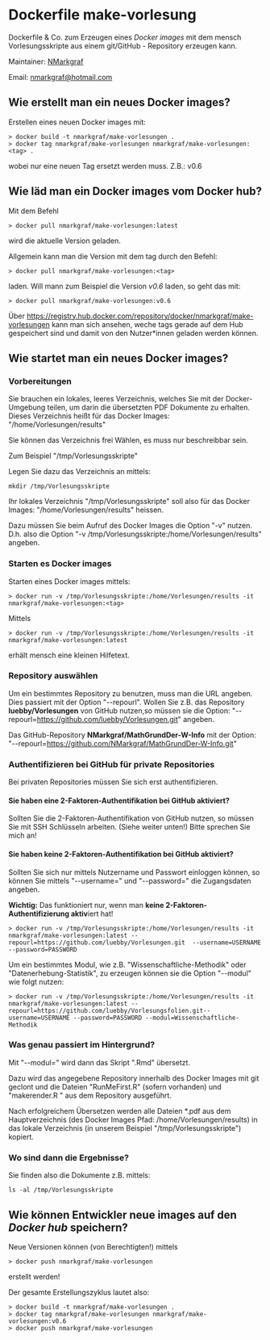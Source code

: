 # Dockerfile make-vorlesung

Dockerfile & Co. zum Erzeugen eines *Docker images* mit dem mensch Vorlesungsskripte aus einem git/GitHub - Repository erzeugen kann.

Maintainer: [NMarkgraf](https:/github.com/NMarkgraf)

Email: [nmarkgraf@hotmail.com](mailto:nmarkgraf@hotmail.com?subject=make-vorlesung)


## Wie erstellt man ein neues Docker images?

Erstellen eines neuen Docker images mit:

```
> docker build -t nmarkgraf/make-vorlesungen .
> docker tag nmarkgraf/make-vorlesungen nmarkgraf/make-vorlesungen:<tag> .
```


wobei <tag> nur eine neuen Tag ersetzt werden muss. Z.B.: v0.6


## Wie läd man ein Docker images vom Docker hub?

Mit dem Befehl

```
> docker pull nmarkgraf/make-vorlesungen:latest
```

wird die aktuelle Version geladen.

Allgemein kann man die Version mit dem tag *<tag>* durch den Befehl:

```
> docker pull nmarkgraf/make-vorlesungen:<tag>
```

laden. Will mann zum Beispiel die Version *v0.6* laden, so geht das mit:
```
> docker pull nmarkgraf/make-vorlesungen:v0.6
```


Über https://registry.hub.docker.com/repository/docker/nmarkgraf/make-vorlesungen kann man sich ansehen,
weche tags gerade auf dem Hub gespeichert sind und damit von den Nutzer*innen geladen werden können.


## Wie startet man ein neues Docker images?

### Vorbereitungen

Sie brauchen ein lokales, leeres Verzeichnis, welches Sie mit der Docker-Umgebung teilen, um darin die
übersetzten PDF Dokumente zu erhalten.
Dieses Verzeichnis heißt für das Docker Images: "/home/Vorlesungen/results"

Sie können das Verzeichnis frei Wählen, es muss nur beschreibbar sein.

Zum Beispiel "/tmp/Vorlesungsskripte"

Legen Sie dazu das Verzeichnis an mittels:

```
mkdir /tmp/Vorlesungsskripte
```

Ihr lokales Verzeichnis "/tmp/Vorlesungsskripte" soll also für das Docker Images: "/home/Vorlesungen/results" heissen.

Dazu müssen Sie beim Aufruf des Docker Images die Option "-v" nutzen. D.h. also die Option "-v /tmp/Vorlesungsskripte:/home/Vorlesungen/results" angeben.

### Starten es Docker images

Starten eines Docker images mittels:

```
> docker run -v /tmp/Vorlesungsskripte:/home/Vorlesungen/results -it nmarkgraf/make-vorlesungen:<tag>
```

Mittels 
```
> docker run -v /tmp/Vorlesungsskripte:/home/Vorlesungen/results -it nmarkgraf/make-vorlesungen:latest
```

erhält mensch eine kleinen Hilfetext.

### Repository auswählen

Um ein bestimmtes Repository zu benutzen, muss man die URL angeben. Dies passiert mit der Option "--repourl".
Wollen Sie z.B. das Repository **luebby/Vorlesungen** von GitHub nutzen,so müssen sie die Option:
"--repourl=https://github.com/luebby/Vorlesungen.git" angeben.

Das GitHub-Repository **NMarkgraf/MathGrundDer-W-Info** mit der Option: 
"--repourl=https://github.com/NMarkgraf/MathGrundDer-W-Info.git"


### Authentifizieren bei GitHub für private Repositories

Bei privaten Repositories müssen Sie sich erst authentifizieren.

#### Sie haben eine 2-Faktoren-Authentifikation bei GitHub aktiviert?

Sollten Sie die 2-Faktoren-Authentifikation von GitHub nutzen, so müssen Sie mit SSH Schlüsseln arbeiten. (Siehe weiter unten!)
Bitte sprechen Sie mich an!


#### Sie haben **keine** 2-Faktoren-Authentifikation bei GitHub aktiviert?

Sollten Sie sich nur mittels Nutzername und Passwort einloggen können, so können Sie mittels "--username=<USERNAME>" und "--password=<PASSWORD>"
die Zugangsdaten angeben. 

**Wichtig:** Das funktioniert nur, wenn man **keine 2-Faktoren-Authentifizierung aktiv**iert hat!

```
> docker run -v /tmp/Vorlesungsskripte:/home/Vorlesungen/results -it nmarkgraf/make-vorlesungen:latest --repourl=https://github.com/luebby/Vorlesungen.git  --username=USERNAME --password=PASSWORD
```

Um ein bestimmtes Modul, wie z.B. "Wissenschaftliche-Methodik" oder "Datenerhebung-Statistik", zu erzeugen können sie die Option "--modul" wie folgt nutzen:

```
> docker run -v /tmp/Vorlesungsskripte:/home/Vorlesungen/results -it nmarkgraf/make-vorlesungen:latest --repourl=https://github.com/luebby/Vorlesungsfolien.git--username=USERNAME --password=PASSWORD --modul=Wissenschaftliche-Methodik 
```


### Was genau passiert im Hintergrund?

Mit "--modul=<Modulbezeichnung>" wird dann das Skript "<Modulbezeichung>.Rmd" übersetzt.

Dazu wird das angegebene Repository innerhalb des Docker Images mit git geclont und die Dateien "RunMeFirst.R" (sofern vorhanden) und "makerender.R <Modulbezeichnung>" aus dem Repository ausgeführt.

Nach erfolgreichem Übersetzen werden alle Dateien <Modulbezeichnung>*.pdf aus dem Hauptverzeichnis (des Docker Images Pfad: /home/Vorlesungen/results) in das lokale Verzeichnis (in unserem Beispiel "/tmp/Vorlesungsskripte") kopiert. 


### Wo sind dann die Ergebnisse?

Sie finden also die Dokumente z.B. mittels:

```
ls -al /tmp/Vorlesungsskripte
```



## Wie können Entwickler neue images auf den *Docker hub* speichern?

Neue Versionen können (von Berechtigten!) mittels

```
> docker push nmarkgraf/make-vorlesungen
```

erstellt werden! 

Der gesamte Erstellungszyklus lautet also:


```
> docker build -t nmarkgraf/make-vorlesungen .
> docker tag nmarkgraf/make-vorlesungen nmarkgraf/make-vorlesungen:v0.6
> docker push nmarkgraf/make-vorlesungen
```

